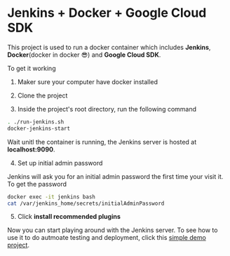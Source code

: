 # Jenkins + Docker + Google Cloud SDK

This project is used to run a docker container which includes **Jenkins**, **Docker**(docker in docker :sunglasses:) and **Google Cloud SDK**.

To get it working

1. Maker sure your computer have docker installed

2. Clone the project

3. Inside the project's root directory, run the following command

```bash
. ./run-jenkins.sh
docker-jenkins-start
```

Wait unitl the container is running, the Jenkins server is hosted at **localhost:9090**.

4. Set up initial admin password

Jenkins will ask you for an initial admin password the first time your visit it. To get the password

```bash
docker exec -it jenkins bash
cat /var/jenkins_home/secrets/initialAdminPassword
```

5.  Click **install recommended plugins**

Now you can start playing around with the Jenkins server. To see how to use it to do autmoate testing and deployment, click this [simple demo project](https://github.com/zaichaopan/vue-cli-jenkins-docker).





